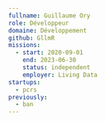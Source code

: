 ```yaml
---
fullname: Guillaume Ory
role: Développeur
domaine: Développement
github: GllmR
missions:
  - start: 2020-09-01
    end: 2023-06-30
    status: independent
    employer: Living Data
startups:
  - pcrs
previously:
  - ban
---
```

